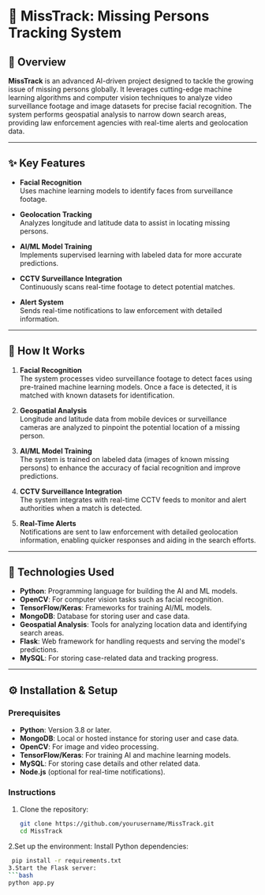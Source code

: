 # 📁 **MissTrack: Missing Persons Tracking System**

## 📝 **Overview**
**MissTrack** is an advanced AI-driven project designed to tackle the growing issue of missing persons globally. It leverages cutting-edge machine learning algorithms and computer vision techniques to analyze video surveillance footage and image datasets for precise facial recognition. The system performs geospatial analysis to narrow down search areas, providing law enforcement agencies with real-time alerts and geolocation data.

---

## ✨ **Key Features**
- **Facial Recognition**  
   Uses machine learning models to identify faces from surveillance footage.
  
- **Geolocation Tracking**  
   Analyzes longitude and latitude data to assist in locating missing persons.

- **AI/ML Model Training**  
   Implements supervised learning with labeled data for more accurate predictions.

- **CCTV Surveillance Integration**  
   Continuously scans real-time footage to detect potential matches.

- **Alert System**  
   Sends real-time notifications to law enforcement with detailed information.

---

## 🧠 **How It Works**
1. **Facial Recognition**  
   The system processes video surveillance footage to detect faces using pre-trained machine learning models. Once a face is detected, it is matched with known datasets for identification.

2. **Geospatial Analysis**  
   Longitude and latitude data from mobile devices or surveillance cameras are analyzed to pinpoint the potential location of a missing person.

3. **AI/ML Model Training**  
   The system is trained on labeled data (images of known missing persons) to enhance the accuracy of facial recognition and improve predictions.

4. **CCTV Surveillance Integration**  
   The system integrates with real-time CCTV feeds to monitor and alert authorities when a match is detected.

5. **Real-Time Alerts**  
   Notifications are sent to law enforcement with detailed geolocation information, enabling quicker responses and aiding in the search efforts.

---

## 🚀 **Technologies Used**
- **Python**: Programming language for building the AI and ML models.
- **OpenCV**: For computer vision tasks such as facial recognition.
- **TensorFlow/Keras**: Frameworks for training AI/ML models.
- **MongoDB**: Database for storing user and case data.
- **Geospatial Analysis**: Tools for analyzing location data and identifying search areas.
- **Flask**: Web framework for handling requests and serving the model's predictions.
- **MySQL**: For storing case-related data and tracking progress.
  
---

## ⚙️ **Installation & Setup**

### **Prerequisites**
- **Python**: Version 3.8 or later.
- **MongoDB**: Local or hosted instance for storing user and case data.
- **OpenCV**: For image and video processing.
- **TensorFlow/Keras**: For training AI and machine learning models.
- **MySQL**: For storing case details and other related data.
- **Node.js** (optional for real-time notifications).

### **Instructions**
1. Clone the repository:
   ```bash
   git clone https://github.com/yourusername/MissTrack.git
   cd MissTrack
2.Set up the environment:
  Install Python dependencies:
  ```bash
   pip install -r requirements.txt
3.Start the Flask server:
  ```bash
  python app.py
